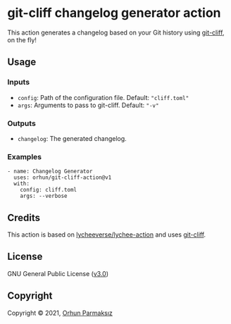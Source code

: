 # git-cliff changelog generator action

This action generates a changelog based on your Git history using [git-cliff](https://github.com/orhun/git-cliff), on the fly!

## Usage

### Inputs

* `config`: Path of the configuration file. Default: `"cliff.toml"`
* `args`: Arguments to pass to git-cliff. Default: `"-v"`

### Outputs

* `changelog`: The generated changelog.

### Examples

```
- name: Changelog Generator
  uses: orhun/git-cliff-action@v1
  with:
    config: cliff.toml
    args: --verbose
```

## Credits

This action is based on [lycheeverse/lychee-action](https://github.com/lycheeverse/lychee-action) and uses [git-cliff](https://github.com/orhun/git-cliff).

## License

GNU General Public License ([v3.0](https://www.gnu.org/licenses/gpl.txt))

## Copyright

Copyright © 2021, [Orhun Parmaksız](mailto:orhunparmaksiz@gmail.com)
